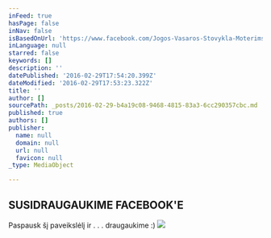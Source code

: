 ```yaml
---
inFeed: true
hasPage: false
inNav: false
isBasedOnUrl: 'https://www.facebook.com/Jogos-Vasaros-Stovykla-Moterims-1420853288240236/'
inLanguage: null
starred: false
keywords: []
description: ''
datePublished: '2016-02-29T17:54:20.399Z'
dateModified: '2016-02-29T17:53:23.322Z'
title: ''
author: []
sourcePath: _posts/2016-02-29-b4a19c08-9468-4815-83a3-6cc290357cbc.md
published: true
authors: []
publisher:
  name: null
  domain: null
  url: null
  favicon: null
_type: MediaObject

---
```

## SUSIDRAUGAUKIME FACEBOOK'E

Paspausk šį paveikslėlį ir . . .  draugaukime :)
![](https://the-grid-user-content.s3-us-west-2.amazonaws.com/050d20c2-b608-4bea-b113-3e53d87dc569.jpg)